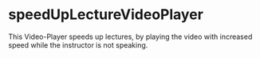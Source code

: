 speedUpLectureVideoPlayer
=========================

This Video-Player speeds up lectures, by playing the video with increased speed while the instructor is not speaking.
